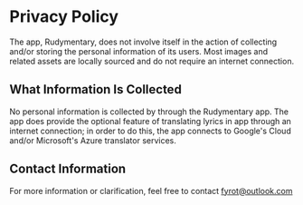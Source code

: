 ﻿# **Privacy Policy**
The app, Rudymentary, does not involve itself in the action of collecting and/or storing the personal information of its users. Most images and related assets are locally sourced and do not require an internet connection.
## **What Information Is Collected**

No personal information is collected by through the Rudymentary app. The app does provide the optional feature of translating lyrics in app through an internet connection; in order to do this, the app connects to Google's Cloud and/or Microsoft's Azure translator services.

## **Contact Information**

For more information or clarification, feel free to contact fyrot@outlook.com 

